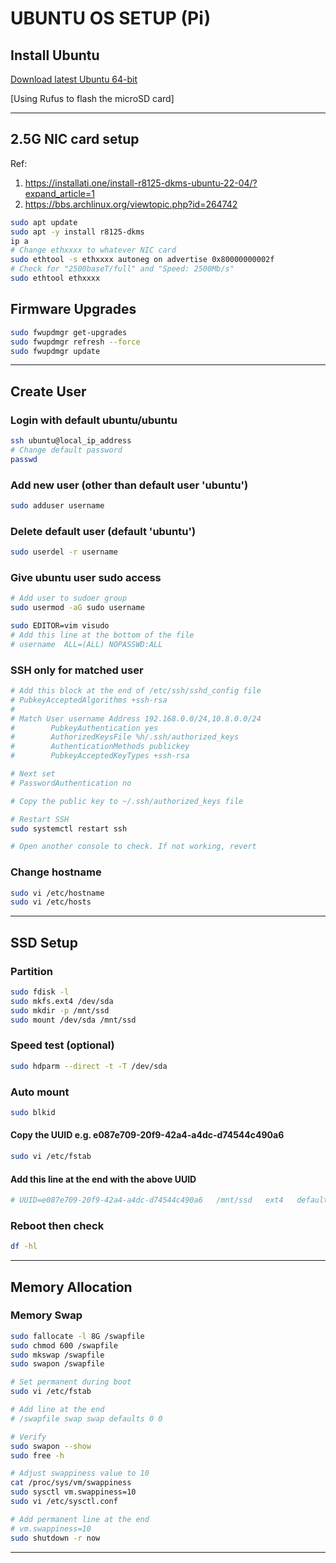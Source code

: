 # UBUNTU OS SETUP (Pi)

## Install Ubuntu

[Download latest Ubuntu 64-bit](https://ubuntu.com/download/raspberry-pi)

[Using Rufus to flash the microSD card]

---
## 2.5G NIC card setup
Ref: 
1.  https://installati.one/install-r8125-dkms-ubuntu-22-04/?expand_article=1
1.  https://bbs.archlinux.org/viewtopic.php?id=264742

```bash
sudo apt update
sudo apt -y install r8125-dkms
ip a
# Change ethxxxx to whatever NIC card
sudo ethtool -s ethxxxx autoneg on advertise 0x80000000002f
# Check for "2500baseT/full" and "Speed: 2500Mb/s"
sudo ethtool ethxxxx
```

## Firmware Upgrades
```bash
sudo fwupdmgr get-upgrades
sudo fwupdmgr refresh --force
sudo fwupdmgr update
```

---
## Create User 
### Login with default ubuntu/ubuntu
```bash
ssh ubuntu@local_ip_address
# Change default password
passwd
```

### Add new user (other than default user 'ubuntu')
```bash
sudo adduser username
```

### Delete default user (default 'ubuntu')
```bash
sudo userdel -r username
```

### Give ubuntu user sudo access
```bash
# Add user to sudoer group
sudo usermod -aG sudo username

sudo EDITOR=vim visudo
# Add this line at the bottom of the file
# username  ALL=(ALL) NOPASSWD:ALL
```

### SSH only for matched user
```bash
# Add this block at the end of /etc/ssh/sshd_config file
# PubkeyAcceptedAlgorithms +ssh-rsa
#
# Match User username Address 192.168.0.0/24,10.8.0.0/24
#        PubkeyAuthentication yes
#        AuthorizedKeysFile %h/.ssh/authorized_keys
#        AuthenticationMethods publickey
#        PubkeyAcceptedKeyTypes +ssh-rsa

# Next set 
# PasswordAuthentication no

# Copy the public key to ~/.ssh/authorized_keys file

# Restart SSH
sudo systemctl restart ssh

# Open another console to check. If not working, revert
```

### Change hostname 
```bash
sudo vi /etc/hostname
sudo vi /etc/hosts
```
---

## SSD Setup
### Partition
```bash
sudo fdisk -l
sudo mkfs.ext4 /dev/sda
sudo mkdir -p /mnt/ssd
sudo mount /dev/sda /mnt/ssd
```
### Speed test (optional)
```bash
sudo hdparm --direct -t -T /dev/sda
```
### Auto mount
```bash
sudo blkid
```
#### Copy the UUID e.g. e087e709-20f9-42a4-a4dc-d74544c490a6
```bash
sudo vi /etc/fstab
```
#### Add this line at the end with the above UUID
```bash
# UUID=e087e709-20f9-42a4-a4dc-d74544c490a6   /mnt/ssd   ext4   defaults   0   2
```
### Reboot then check
```bash
df -hl
```
---

## Memory Allocation
### Memory Swap
```bash
sudo fallocate -l 8G /swapfile
sudo chmod 600 /swapfile
sudo mkswap /swapfile
sudo swapon /swapfile

# Set permanent during boot
sudo vi /etc/fstab

# Add line at the end
# /swapfile swap swap defaults 0 0

# Verify
sudo swapon --show
sudo free -h

# Adjust swappiness value to 10
cat /proc/sys/vm/swappiness
sudo sysctl vm.swappiness=10
sudo vi /etc/sysctl.conf

# Add permanent line at the end
# vm.swappiness=10
sudo shutdown -r now
```
---